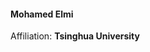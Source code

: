 #### Mohamed Elmi
Affiliation: **Tsinghua University** <br>
<!--Email: hubert@planetexpress.nny
[WWW](https://en.wikipedia.org/wiki/Professor_Farnsworth)
Contributions: Resurrecting Calculon, Cloning himself -->


<!-- Ccomment the above sections you want displayed on the acknowlegdements page by adding the delimiters on either side  -->
